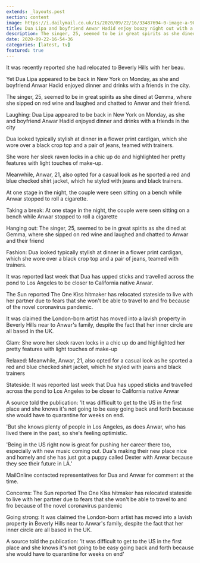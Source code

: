 ```yaml
---
extends: _layouts.post
section: content
image: https://i.dailymail.co.uk/1s/2020/09/22/16/33487694-0-image-a-90_1600788591095.jpg 
title: Dua Lipa and boyfriend Anwar Hadid enjoy boozy night out with a pal in New York 
description: The singer, 25, seemed to be in great spirits as she dined at Gemma, where she sipped on red wine and laughed and chatted to Anwar and their friend. 
date: 2020-09-22-16-54-36 
categories: [latest, tv] 
featured: true 
--- 
```

It was recently reported she had relocated to Beverly Hills with her beau.

Yet Dua Lipa appeared to be back in New York on Monday, as she and boyfriend Anwar Hadid enjoyed dinner and drinks with a friends in the city.

The singer, 25, seemed to be in great spirits as she dined at Gemma, where she sipped on red wine and laughed and chatted to Anwar and their friend.

Laughing: Dua Lipa appeared to be back in New York on Monday, as she and boyfriend Anwar Hadid enjoyed dinner and drinks with a friends in the city

Dua looked typically stylish at dinner in a flower print cardigan, which she wore over a black crop top and a pair of jeans, teamed with trainers.

She wore her sleek raven locks in a chic up do and highlighted her pretty features with light touches of make-up.

Meanwhile, Anwar, 21, also opted for a casual look as he sported a red and blue checked shirt jacket, which he styled with jeans and black trainers.

At one stage in the night, the couple were seen sitting on a bench while Anwar stopped to roll a cigarette. 

Taking a break: At one stage in the night, the couple were seen sitting on a bench while Anwar stopped to roll a cigarette

Hanging out: The singer, 25, seemed to be in great spirits as she dined at Gemma, where she sipped on red wine and laughed and chatted to Anwar and their friend

Fashion: Dua looked typically stylish at dinner in a flower print cardigan, which she wore over a black crop top and a pair of jeans, teamed with trainers.

It was reported last week that Dua has upped sticks and travelled across the pond to Los Angeles to be closer to California native Anwar.

The Sun reported The One Kiss hitmaker has relocated stateside to live with her partner due to fears that she won't be able to travel to and fro because of the novel coronavirus pandemic.

It was claimed the London-born artist has moved into a lavish property in Beverly Hills near to Anwar's family, despite the fact that her inner circle are all based in the UK.

Glam: She wore her sleek raven locks in a chic up do and highlighted her pretty features with light touches of make-up

Relaxed: Meanwhile, Anwar, 21, also opted for a casual look as he sported a red and blue checked shirt jacket, which he styled with jeans and black trainers

Stateside: It was reported last week that Dua has upped sticks and travelled across the pond to Los Angeles to be closer to California native Anwar

A source told the publication: 'It was difficult to get to the US in the first place and she knows it's not going to be easy going back and forth because she would have to quarantine for weeks on end.

'But she knows plenty of people in Los Angeles, as does Anwar, who has lived there in the past, so she's feeling optimistic.

'Being in the US right now is great for pushing her career there too, especially with new music coming out. Dua's making their new place nice and homely and she has just got a puppy called Dexter with Anwar because they see their future in LA.'

MailOnline contacted representatives for Dua and Anwar for comment at the time.

Concerns: The Sun reported The One Kiss hitmaker has relocated stateside to live with her partner due to fears that she won't be able to travel to and fro because of the novel coronavirus pandemic

Going strong: It was claimed the London-born artist has moved into a lavish property in Beverly Hills near to Anwar's family, despite the fact that her inner circle are all based in the UK.

A source told the publication: 'It was difficult to get to the US in the first place and she knows it's not going to be easy going back and forth because she would have to quarantine for weeks on end'

